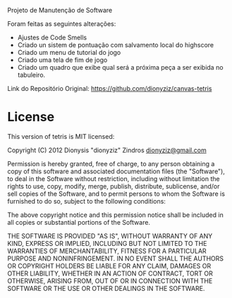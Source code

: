 Projeto de Manutenção de Software

Foram feitas as seguintes alterações:
- Ajustes de Code Smells
- Criado un sistem de pontuação com salvamento local do highscore
- Criado um menu de tutorial do jogo
- Criado uma tela de fim de jogo
- Criado um quadro que exibe qual será a próxima peça a ser exibida no tabuleiro.

Link do Repositório Original: https://github.com/dionyziz/canvas-tetris


License
=======
This version of tetris is MIT licensed:

Copyright (C) 2012 Dionysis "dionyziz" Zindros <dionyziz@gmail.com>

Permission is hereby granted, free of charge, to any person obtaining a copy of this software and associated documentation files (the "Software"), to deal in the Software without restriction, including without limitation the rights to use, copy, modify, merge, publish, distribute, sublicense, and/or sell copies of the Software, and to permit persons to whom the Software is furnished to do so, subject to the following conditions:

The above copyright notice and this permission notice shall be included in all copies or substantial portions of the Software.

THE SOFTWARE IS PROVIDED "AS IS", WITHOUT WARRANTY OF ANY KIND, EXPRESS OR IMPLIED, INCLUDING BUT NOT LIMITED TO THE WARRANTIES OF MERCHANTABILITY, FITNESS FOR A PARTICULAR PURPOSE AND NONINFRINGEMENT. IN NO EVENT SHALL THE AUTHORS OR COPYRIGHT HOLDERS BE LIABLE FOR ANY CLAIM, DAMAGES OR OTHER LIABILITY, WHETHER IN AN ACTION OF CONTRACT, TORT OR OTHERWISE, ARISING FROM, OUT OF OR IN CONNECTION WITH THE SOFTWARE OR THE USE OR OTHER DEALINGS IN THE SOFTWARE.
